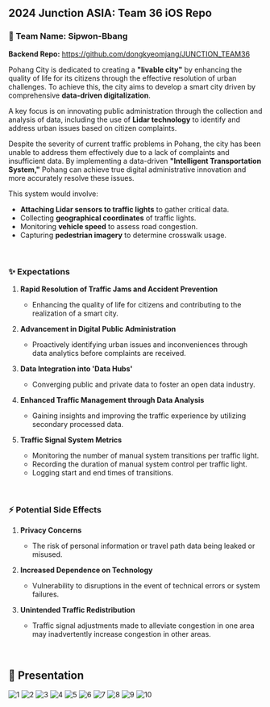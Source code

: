 ## 2024 Junction ASIA: Team 36 iOS Repo
### 🥯 Team Name: Sipwon-Bbang

**Backend Repo:** https://github.com/dongkyeomjang/JUNCTION_TEAM36

Pohang City is dedicated to creating a **"livable city"** by enhancing the quality of life for its citizens through the effective resolution of urban challenges. To achieve this, the city aims to develop a smart city driven by comprehensive **data-driven digitalization**.

A key focus is on innovating public administration through the collection and analysis of data, including the use of **Lidar technology** to identify and address urban issues based on citizen complaints.

Despite the severity of current traffic problems in Pohang, the city has been unable to address them effectively due to a lack of complaints and insufficient data. By implementing a data-driven **"Intelligent Transportation System,"** Pohang can achieve true digital administrative innovation and more accurately resolve these issues.

This system would involve:

- **Attaching Lidar sensors to traffic lights** to gather critical data.
- Collecting **geographical coordinates** of traffic lights.
- Monitoring **vehicle speed** to assess road congestion.
- Capturing **pedestrian imagery** to determine crosswalk usage.
<br>

### ✨ Expectations
1. **Rapid Resolution of Traffic Jams and Accident Prevention**  
   - Enhancing the quality of life for citizens and contributing to the realization of a smart city.

2. **Advancement in Digital Public Administration**  
   - Proactively identifying urban issues and inconveniences through data analytics before complaints are received.

3. **Data Integration into 'Data Hubs'**  
   - Converging public and private data to foster an open data industry.

4. **Enhanced Traffic Management through Data Analysis**  
   - Gaining insights and improving the traffic experience by utilizing secondary processed data.

5. **Traffic Signal System Metrics**  
   - Monitoring the number of manual system transitions per traffic light.
   - Recording the duration of manual system control per traffic light.
   - Logging start and end times of transitions.
<br>

### ⚡️ Potential Side Effects
1. **Privacy Concerns**  
   - The risk of personal information or travel path data being leaked or misused.

2. **Increased Dependence on Technology**  
   - Vulnerability to disruptions in the event of technical errors or system failures.

3. **Unintended Traffic Redistribution**  
   - Traffic signal adjustments made to alleviate congestion in one area may inadvertently increase congestion in other areas.
<br>

## 📎 Presentation
![1](https://github.com/user-attachments/assets/b2777226-7f7c-4343-990c-bc37a6ceaa1a)
![2](https://github.com/user-attachments/assets/407d3dc3-4ba1-4cd6-a4e0-f78339b393ef)
![3](https://github.com/user-attachments/assets/650a4800-4b95-4121-96dd-759dfc14e134)
![4](https://github.com/user-attachments/assets/4043d08e-c68e-47e5-b923-d02740486780)
![5](https://github.com/user-attachments/assets/442d8db9-0b54-4b36-9f99-81569766569a)
![6](https://github.com/user-attachments/assets/cbef5338-5267-47e0-ae21-1a93124efdb6)
![7](https://github.com/user-attachments/assets/b9651f69-9967-42c5-8b3c-a5d40190a6ce)
![8](https://github.com/user-attachments/assets/68c24e90-a950-42a9-a1d4-de134b5e32ac)
![9](https://github.com/user-attachments/assets/ab7326c0-905a-4745-981c-aa47edfa1642)
![10](https://github.com/user-attachments/assets/c564dece-dfab-477d-9b61-dee76e570326)

